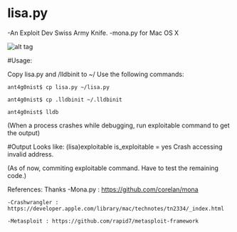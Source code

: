 # lisa.py
-An Exploit Dev Swiss Army Knife. 
-mona.py for Mac OS X

![alt tag](https://raw.githubusercontent.com/ant4g0nist/lisa.py/master/lisa.png)


#Usage:

Copy lisa.py and /lldbinit to ~/ 
Use the following commands:

	ant4g0nist$ cp lisa.py ~/lisa.py

	ant4g0nist$ cp .lldbinit ~/.lldbinit

	ant4g0nist$ lldb
	
(When a process crashes while debugging, run exploitable command to get the output)

#Output Looks like:
	(lisa)exploitable 
	is_exploitable = yes
	Crash accessing invalid address.

(As of now, commiting exploitable command. Have to test the remaining code.)

References:
	Thanks
	-Mona.py : https://github.com/corelan/mona

	-Crashwrangler : https://developer.apple.com/library/mac/technotes/tn2334/_index.html

	-Metasploit : https://github.com/rapid7/metasploit-framework
